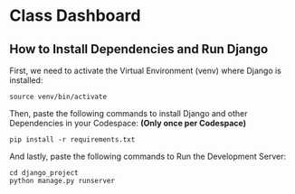 # Class Dashboard

## How to Install Dependencies and Run Django

First, we need to activate the Virtual Environment (venv) where Django is installed:
```
source venv/bin/activate
```

Then, paste the following commands to install Django and other Dependencies in your Codespace: **(Only once per Codespace)**
```
pip install -r requirements.txt
```

And lastly, paste the following commands to Run the Development Server:
```
cd django_project
python manage.py runserver
```